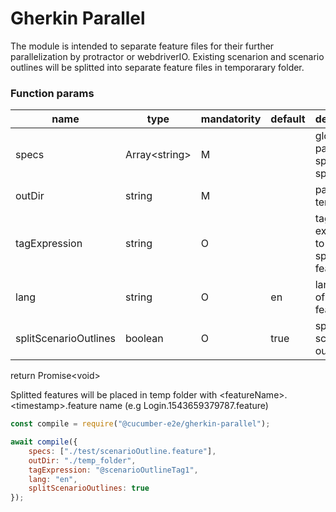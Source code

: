 # Gherkin Parallel
The module is intended to separate feature files for their further parallelization by protractor or webdriverIO. Existing scenarion and scenario outlines will be splitted into separate feature files in temporarary folder.
### Function params
|name|type|mandatority|default|description|
|-|-|-|-|-|
|specs|Array\<string>|M||glob patterns of specs to split|
|outDir|string|M||path to temp folder|
|tagExpression|string|O||tag expression to filter splitted features|
|lang|string|O|en|language of source features|
|splitScenarioOutlines|boolean|O|true|split scenario outlines|

return Promise\<void\>

Splitted features will be placed in temp folder with \<featureName>.\<timestamp>.feature name (e.g Login.1543659379787.feature)        
```javascript
const compile = require("@cucumber-e2e/gherkin-parallel");

await compile({
    specs: ["./test/scenarioOutline.feature"],
    outDir: "./temp_folder",
    tagExpression: "@scenarioOutlineTag1",
    lang: "en",
    splitScenarioOutlines: true
});
```
